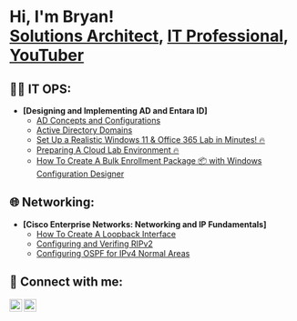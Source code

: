 <h1>Hi, I'm Bryan! <br/> <a href=https://github.com/bryantcollins>Solutions Architect</a>, <a href="https://www.linkedin.com/in/bryan-t-collins/">IT Professional</a>, <a href="https://www.youtube.com/@TechDemosYT">YouTuber</a></h1>

<h2>👨‍💻 IT OPS:</h2>

- <b>[Designing and Implementing AD and Entara ID] </b>
  - [AD Concepts and Configurations](https://youtu.be/FkEDL-SJVoM)
  - [Active Directory Domains](https://youtu.be/T_dy6qSNxsI?si=bVSz193mhmi2MhRB)
  - [Set Up a Realistic Windows 11 & Office 365 Lab in Minutes! 🔥](https://www.youtube.com/watch?v=EjdPHKcie50)
  - [Preparing A Cloud Lab Environment 🔥](https://www.youtube.com/watch?v=Qhw7x_DUidE)
  - [How To Create A Bulk Enrollment Package 📦 with Windows Configuration Designer](https://youtu.be/ANB4sjwSPko)

<h2>🌐 Networking:</h2>

- <b>[Cisco Enterprise Networks: Networking and IP Fundamentals]</b>
  - [How To Create A Loopback Interface](https://youtu.be/LXh6Fqss3lw)
  - [Configuring and Verifing RIPv2](https://youtu.be/SHcBsOetBH4)
  - [Configuring OSPF for IPv4 Normal Areas](https://youtu.be/ccBCLLqIEQA)

<h2> 🤳 Connect with me:</h2>

[<img align="left" alt="Bryan Collins | YouTube" width="22px" src="https://cdn.jsdelivr.net/npm/simple-icons@v3/icons/youtube.svg" />][youtube]
[<img align="left" alt="JoshMadakor | LinkedIn" width="22px" src="https://cdn.jsdelivr.net/npm/simple-icons@v3/icons/linkedin.svg" />][linkedin]



[youtube]: https://www.youtube.com/@TechDemosYT
[linkedin]: https://linkedin.com/in/bryan-t-collins

<!--
**joshmadakor1/joshmadakor1** is a ✨ _special_ ✨ repository because its `README.md` (this file) appears on your GitHub profile.

Here are some ideas to get you started:

- 🔭 I’m currently working on ...
- 🌱 I’m currently learning ...
- 👯 I’m looking to collaborate on ...
- 🤔 I’m looking for help with ...
- 💬 Ask me about ...
- 📫 How to reach me: ...
- 😄 Pronouns: ...
- ⚡ Fun fact: ...
-->

